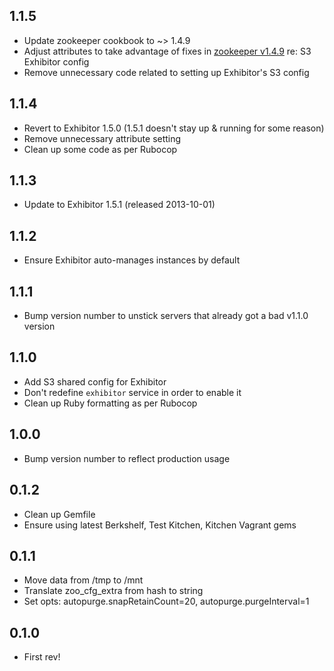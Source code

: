 ## 1.1.5

* Update zookeeper cookbook to ~> 1.4.9
* Adjust attributes to take advantage of fixes in [zookeeper v1.4.9](https://github.com/SimpleFinance/chef-zookeeper/compare/v1.4.8...v1.4.9) re: S3 Exhibitor config
* Remove unnecessary code related to setting up Exhibitor's S3 config

## 1.1.4

* Revert to Exhibitor 1.5.0 (1.5.1 doesn't stay up & running for some reason)
* Remove unnecessary attribute setting
* Clean up some code as per Rubocop

## 1.1.3

* Update to Exhibitor 1.5.1 (released 2013-10-01)

## 1.1.2

* Ensure Exhibitor auto-manages instances by default

## 1.1.1

* Bump version number to unstick servers that already got a bad v1.1.0 version

## 1.1.0

* Add S3 shared config for Exhibitor
* Don't redefine `exhibitor` service in order to enable it
* Clean up Ruby formatting as per Rubocop

## 1.0.0

* Bump version number to reflect production usage

## 0.1.2

* Clean up Gemfile
* Ensure using latest Berkshelf, Test Kitchen, Kitchen Vagrant gems

## 0.1.1

* Move data from /tmp to /mnt
* Translate zoo_cfg_extra from hash to string
* Set opts: autopurge.snapRetainCount=20, autopurge.purgeInterval=1

## 0.1.0

* First rev!
